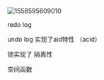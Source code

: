 ![1558595609010](C:\Users\ADMINI~1\AppData\Local\Temp\1558595609010.png)









redo log

undo  log  实现了aid特性   （acid）

锁实现了 隔离性





空间函数 